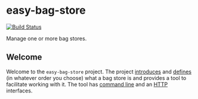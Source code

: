 easy-bag-store
==============
[![Build Status](https://travis-ci.org/DANS-KNAW/easy-bag-store.png?branch=master)](https://travis-ci.org/DANS-KNAW/easy-bag-store)

Manage one or more bag stores.

Welcome
-------

Welcome to the `easy-bag-store` project. The project [introduces] and [defines] (in whatever order you
choose) what a bag store is and provides a tool to facilitate working with it. The tool has 
[command line] and an [HTTP] interfaces.


[introduces]: https://dans-knaw.github.io/easy-bag-store/04_tutorial.html
[defines]: https://dans-knaw.github.io/easy-bag-store/03_definitions.html
[command line]: https://dans-knaw.github.io/easy-bag-store/index.html
[HTTP]: https://dans-knaw.github.io/easy-bag-store/02_to_api.html
